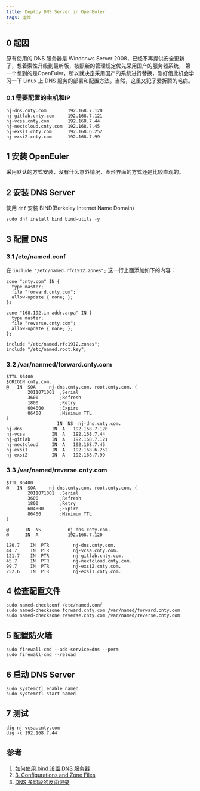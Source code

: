 ```yaml
---
title: Deploy DNS Server in OpenEuler
tags: 运维
---
```


## 0 起因

原有使用的 DNS 服务器是 Windonws Server 2008，已经不再提供安全更新了，想着索性升级到最新版，按照新的管理规定优先采用国产的服务器系统，
第一个想到的是OpenEuler，所以就决定采用国产的系统进行替换，刚好借此机会学习一下 Linux 上 DNS 服务的部署和配置方法。当然，这里又犯了爱折腾的毛病。

### 0.1 需要配置的主机和IP

```
nj-dns.cnty.com        192.168.7.120
nj-gitlab.cnty.com     192.168.7.121
nj-vcsa.cnty.com       192.168.7.44
nj-nextcloud.cnty.com  192.168.7.45
nj-exsi1.cnty.com      192.168.6.252
nj-exsi2.cnty.com      192.168.7.99
```

## 1 安装 OpenEuler

采用默认的方式安装，没有什么意外情况，图形界面的方式还是比较直观的。

## 2 安装 DNS Server

使用 `dnf` 安装 BIND(Berkeley Internet Name Domain)  

``` shell
sudo dnf install bind bind-utils -y
```

## 3 配置 DNS

### 3.1 /etc/named.conf

在 `include "/etc/named.rfc1912.zones";` 这一行上面添加如下的内容：

```
zone "cnty.com" IN {
  type master;
  file "forward.cnty.com";
  allow-update { none; };
};

zone "168.192.in-addr.arpa" IN {
  type master;
  file "reverse.cnty.com";
  allow-update { none; };
};

include "/etc/named.rfc1912.zones";
include "/etc/named.root.key";
``` 

### 3.2 /var/nanmed/forward.cnty.com

```
$TTL 86400
$ORIGIN cnty.com.
@   IN  SOA     nj-dns.cnty.com. root.cnty.com. (
        2011071001  ;Serial
        3600        ;Refresh
        1800        ;Retry
        604800      ;Expire
        86400       ;Minimum TTL
)
                   IN  NS  nj-dns.cnty.com.
nj-dns           IN  A   192.168.7.120
nj-vcsa          IN  A   192.168.7.44
nj-gitlab        IN  A   192.168.7.121
nj-nextcloud     IN  A   192.168.7.45
nj-exsi1         IN  A   192.168.6.252
nj-exsi2         IN  A   192.168.7.99
```
### 3.3 /var/named/reverse.cnty.com

```
$TTL 86400
@   IN  SOA     nj-dns.cnty.com. root.cnty.com. (
        2011071001  ;Serial
        3600        ;Refresh
        1800        ;Retry
        604800      ;Expire
        86400       ;Minimum TTL
)

@      IN  NS          nj-dns.cnty.com.
@      IN  A           192.168.7.120

120.7    IN  PTR         nj-dns.cnty.com.
44.7     IN  PTR         nj-vcsa.cnty.com.
121.7    IN  PTR         nj-gitlab.cnty.com.
45.7     IN  PTR         nj-nextcloud.cnty.com.
99.7     IN  PTR         nj-exsi2.cnty.com.
252.6    IN  PTR         nj-exsi1.cnty.com.
```

## 4 检查配置文件

```
sudo named-checkconf /etc/named.conf
sudo named-checkzone forward.cnty.com /var/named/forward.cnty.com
sudo named-checkzone reverse.cnty.com /var/named/reverse.cnty.com
```

## 5 配置防火墙

```
sudo firewall-cmd --add-service=dns --perm
sudo firewall-cmd --reload
```
  
## 6 启动 DNS Server

```
sudo systemctl enable named
sudo systemctl start named
```

## 7 测试

```
dig nj-vcsa.cnty.com
dig -x 192.168.7.44
```

## 参考

1. [如何使用 bind 设置 DNS 服务器](https://zhuanlan.zhihu.com/p/113302346)
2. [3. Configurations and Zone Files](https://bind9.readthedocs.io/en/latest/chapter3.html)
3. [DNS 多网段的反向记录](https://blog.csdn.net/weixin_34037515/article/details/93043175)
